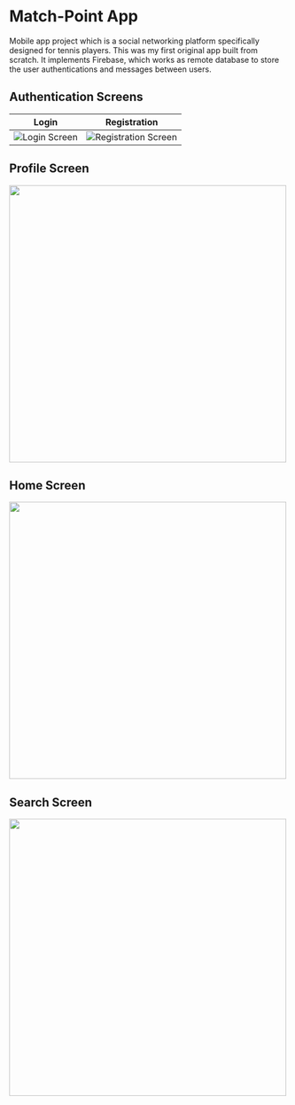 # Match-Point App

Mobile app project which is a social networking platform specifically designed for tennis players.
This was my first original app built from scratch. It implements Firebase, which works as remote database to store the user authentications and messages between users.

## Authentication Screens
Login             |  Registration
:-------------------------:|:-------------------------:
![Login Screen](https://i.imgur.com/mHt2P7n.png) | ![Registration Screen](https://i.imgur.com/dEXqgR9.png)

## Profile Screen
<img src="https://i.imgur.com/IcOPR70.png" width=500px/>

## Home Screen
<img src="https://i.imgur.com/LbKSBRc.png" width=500px/>

## Search Screen
<img src="https://i.imgur.com/GgS6uym.png" width=500px/>

